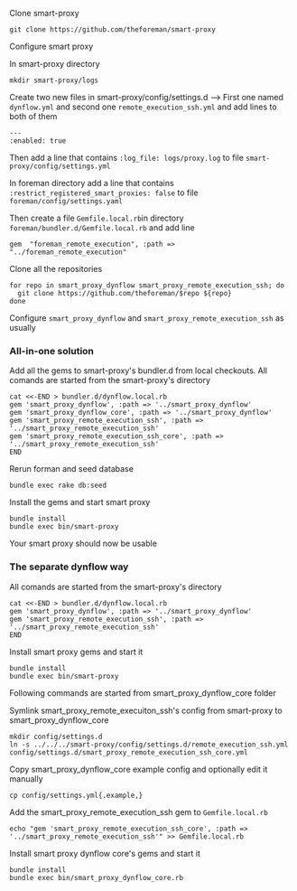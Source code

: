 Clone smart-proxy
```shell
git clone https://github.com/theforeman/smart-proxy
```
Configure smart proxy


In smart-proxy directory 
```shell
mkdir smart-proxy/logs
```
Create two new files in smart-proxy/config/settings.d --> First one named `dynflow.yml` and second one `remote_execution_ssh.yml` and add lines  to both of them 
```
---
:enabled: true
``` 
Then add a line that contains `:log_file: logs/proxy.log` to file `smart-proxy/config/settings.yml`

In foreman directory add a line that contains `:restrict_registered_smart_proxies: false` to file `foreman/config/settings.yaml`

Then create a file `Gemfile.local.rb`in directory `foreman/bundler.d/Gemfile.local.rb` and add line 
```
gem  "foreman_remote_execution", :path => "../foreman_remote_execution"
```

Clone all the repositories
```shell
for repo in smart_proxy_dynflow smart_proxy_remote_execution_ssh; do
  git clone https://github.com/theforeman/$repo ${repo}
done
```
Configure `smart_proxy_dynflow` and `smart_proxy_remote_execution_ssh` as usually

### All-in-one solution
Add all the gems to smart-proxy's bundler.d from local checkouts.
All comands are started from the smart-proxy's directory
```shell
cat <<-END > bundler.d/dynflow.local.rb
gem 'smart_proxy_dynflow', :path => '../smart_proxy_dynflow'
gem 'smart_proxy_dynflow_core', :path => '../smart_proxy_dynflow'
gem 'smart_proxy_remote_execution_ssh', :path => '../smart_proxy_remote_execution_ssh'
gem 'smart_proxy_remote_execution_ssh_core', :path => '../smart_proxy_remote_execution_ssh'
END
```
Rerun forman and seed database
```
bundle exec rake db:seed
```


Install the gems and start smart proxy
```shell
bundle install
bundle exec bin/smart-proxy
```

Your smart proxy should now be usable

### The separate dynflow way
All comands are started from the smart-proxy's directory
```shell
cat <<-END > bundler.d/dynflow.local.rb
gem 'smart_proxy_dynflow', :path => '../smart_proxy_dynflow'
gem 'smart_proxy_remote_execution_ssh', :path => '../smart_proxy_remote_execution_ssh'
END
```

Install smart proxy gems and start it
```shell
bundle install
bundle exec bin/smart-proxy
```

Following commands are started from smart_proxy_dynflow_core folder

Symlink smart_proxy_remote_execuiton_ssh's config from smart-proxy to smart_proxy_dynflow_core
```shell
mkdir config/settings.d
ln -s ../../../smart-proxy/config/settings.d/remote_execution_ssh.yml config/settings.d/smart_proxy_remote_execution_ssh_core.yml
```

Copy smart_proxy_dynflow_core example config and optionally edit it manually
```shell
cp config/settings.yml{.example,}
```

Add the smart_proxy_remote_execution_ssh gem to `Gemfile.local.rb`
```shell
echo "gem 'smart_proxy_remote_execution_ssh_core', :path => '../smart_proxy_remote_execution_ssh'" >> Gemfile.local.rb
```

Install smart proxy dynflow core's gems and start it
```shell
bundle install
bundle exec bin/smart_proxy_dynflow_core.rb
```






